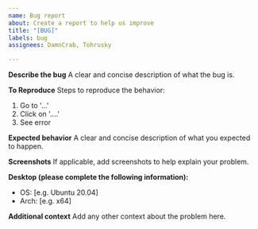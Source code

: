 ```yaml
---
name: Bug report
about: Create a report to help us improve
title: "[BUG]"
labels: bug
assignees: DamnCrab, Tohrusky

---
```


**Describe the bug**
A clear and concise description of what the bug is.

**To Reproduce**
Steps to reproduce the behavior:
1. Go to '...'
2. Click on '....'
3. See error

**Expected behavior**
A clear and concise description of what you expected to happen.

**Screenshots**
If applicable, add screenshots to help explain your problem.

**Desktop (please complete the following information):**
 - OS: [e.g. Ubuntu 20.04]
 - Arch: [e.g. x64]

**Additional context**
Add any other context about the problem here.
